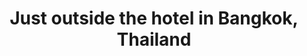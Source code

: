 ---
title: Just outside the hotel in Bangkok, Thailand
category: blog
lat: 13.70625
lng: 100.59235
image: https://s3-us-west-2.amazonaws.com/travels2013/2014-01-05 17:26:17 PST.jpg
observation: 20140105172617PST
---